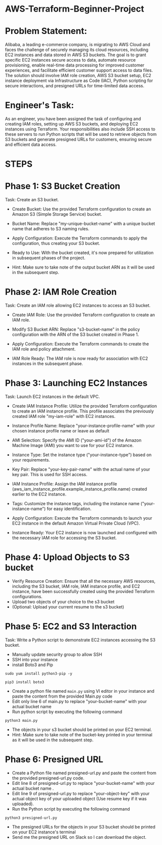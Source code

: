 # AWS-Terraform-Beginner-Project
# Problem Statement:

Alibaba, a leading e-commerce company, is migrating to AWS Cloud and faces the challenge of securely managing its cloud resources, including EC2 instances and data stored in AWS S3 buckets. The goal is to grant specific EC2 instances secure access to data, automate resource provisioning, enable real-time data processing for improved customer experiences, and facilitate efficient customer support access to data files. The solution should involve IAM role creation, AWS S3 bucket setup, EC2 instance deployment via Infrastructure as Code (IAC), Python scripting for secure interactions, and presigned URLs for time-limited data access.

# Engineer's Task:

As an engineer, you have been assigned the task of configuring and creating IAM roles, setting up AWS S3 buckets, and deploying EC2 instances using Terraform. Your responsibilities also include SSH access to these servers to run Python scripts that will be used to retrieve objects from S3 buckets and generate presigned URLs for customers, ensuring secure and efficient data access.


# STEPS

# Phase 1: S3 Bucket Creation
Task: Create an S3 bucket.

* Create Bucket: Use the provided Terraform configuration to create an Amazon S3 (Simple Storage Service) bucket.

* Bucket Name: Replace "my-unique-bucket-name" with a unique bucket name that adheres to S3 naming rules.

* Apply Configuration: Execute the Terraform commands to apply the configuration, thus creating your S3 bucket.

* Ready to Use: With the bucket created, it's now prepared for utilization in subsequent phases of the project.
* Hint: Make sure to take note of the output bucket ARN as it will be used in the subsequent step.
# Phase 2: IAM Role Creation
Task: Create an IAM role allowing EC2 instances to access an S3 bucket.

* Create IAM Role: Use the provided Terraform configuration to create an IAM role.

* Modify S3 Bucket ARN: Replace "s3-bucket-name" in the policy configuration with the ARN of the S3 bucket created in Phase 1.

* Apply Configuration: Execute the Terraform commands to create the IAM role and policy attachment.

* IAM Role Ready: The IAM role is now ready for association with EC2 instances in the subsequent phase.


# Phase 3: Launching EC2 Instances
Task: Launch EC2 instances in the default VPC.

* Create IAM Instance Profile: Utilize the provided Terraform configuration to create an IAM instance profile. This profile associates the previously created IAM role "my-iam-role" with EC2 instances.

* Instance Profile Name: Replace "your-instance-profile-name" with your chosen instance profile name or leave as default

* AMI Selection: Specify the AMI ID ("your-ami-id") of the Amazon Machine Image (AMI) you want to use for your EC2 instance.

* Instance Type: Set the instance type ("your-instance-type") based on your requirements.

* Key Pair: Replace "your-key-pair-name" with the actual name of your key pair. This is used for SSH access.

* IAM Instance Profile: Assign the IAM instance profile (aws_iam_instance_profile.example_instance_profile.name) created earlier to the EC2 instance.

* Tags: Customize the instance tags, including the instance name ("your-instance-name") for easy identification.

* Apply Configuration: Execute the Terraform commands to launch your EC2 instance in the default Amazon Virtual Private Cloud (VPC).

* Instance Ready: Your EC2 instance is now launched and configured with the necessary IAM role for accessing the S3 bucket.

# Phase 4: Upload Objects to S3 bucket

* Verify Resource Creation: Ensure that all the necessary AWS resources, including the S3 bucket, IAM role, IAM instance profile, and EC2 instance, have been successfully created using the provided Terraform configurations.
* Upload two objects of your choice to the s3 bucket
* (Optional: Upload your current resume to the s3 bucket)

# Phase 5: EC2 and S3 Interaction
Task: Write a Python script to demonstrate EC2 instances accessing the S3 bucket.
* Manually update security group to allow SSH
* SSH into your instance 
* install Boto3 and Pip
```
sudo yum install python3-pip -y
``````
``````
pip3 install boto3
```````
* Create a python file named ``main.py`` using VI editor in your instance and paste the content from the provided Main.py code
* Edit only line 6 of main.py to replace "your-bucket-name" with your actual bucket name 
* Run python script by executing the following command 
```
python3 main.py
```
* The objects in your s3 bucket should be printed on your EC2 terminal. 
* Hint: Make sure to take note of the bucket-key printed in your terminal as it will be used in the subsequent step.


# Phase 6: Presigned URL 
* Create a Python file named presigned-url.py and paste the content from the provided presigned-url.py code.
* Edit  line 8 of presigned-url.py to replace "your-bucket-name" with your actual bucket name .
* Edit  line 9 of presigned-url.py to replace "your-object-key" with your actual object key of your uploaded object (Use resume key if it was uploaded).
* Run the Python script by executing the following command
``````
python3 presigned-url.py
``````
* The presigned URLs for the objects in your S3 bucket should be printed on your EC2 instance's terminal
* Send me the presigned URL on Slack so I can download the object.  

